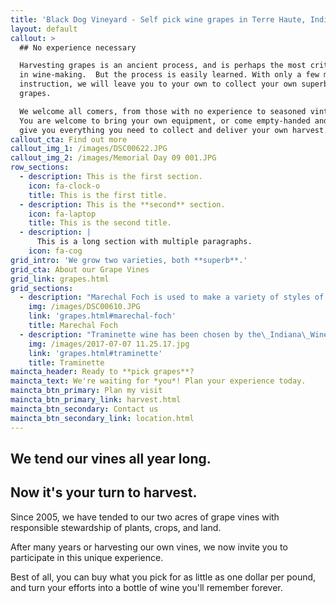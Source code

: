 ```yaml
---
title: 'Black Dog Vineyard - Self pick wine grapes in Terre Haute, Indiana'
layout: default
callout: >
  ## No experience necessary

  Harvesting grapes is an ancient process, and is perhaps the most critical step
  in wine-making.  But the process is easily learned. With only a few minutes
  instruction, we will leave you to your own to collect your own superb wine
  grapes.

  We welcome all comers, from those with no experience to seasoned vintners. 
  You are welcome to bring your own equipment, or come empty-handed and we will
  give you everything you need to collect and deliver your own harvest.
callout_cta: Find out more
callout_img_1: /images/DSC00622.JPG
callout_img_2: /images/Memorial Day 09 001.JPG
row_sections:
  - description: This is the first section.
    icon: fa-clock-o
    title: This is the first title.
  - description: This is the **second** section.
    icon: fa-laptop
    title: This is the second title.
  - description: |
      This is a long section with multiple paragraphs.
    icon: fa-cog
grid_intro: 'We grow two varieties, both **superb**.'
grid_cta: About our Grape Vines
grid_link: grapes.html
grid_sections:
  - description: "Marechal Foch is used to make a variety of styles of wine, ranging from a light red wine similar to\_Beaujolais\_to more extracted wines with intense dark \"inky\" purple color and unique varietal character, and even sweet, fortified,\_Port-like wines."
    img: /images/DSC00610.JPG
    link: 'grapes.html#marechal-foch'
    title: Marechal Foch
  - description: "Traminette wine has been chosen by the\_Indiana\_Wine Grape Council as the signature wine of the state.\_The wine is also grown in some regions of\_Ohio."
    img: /images/2017-07-07 11.25.17.jpg
    link: 'grapes.html#traminette'
    title: Traminette
maincta_header: Ready to **pick grapes**?
maincta_text: We're waiting for *you*! Plan your experience today.
maincta_btn_primary: Plan my visit
maincta_btn_primary_link: harvest.html
maincta_btn_secondary: Contact us
maincta_btn_secondary_link: location.html
---
```


## We tend our vines all year long.
## Now it's **your turn to harvest**.

Since 2005, we have tended to our two acres of grape vines with responsible stewardship of plants, crops, and land.  

After many years or harvesting our own vines, we now invite you to participate in this unique experience.  

Best of all, you can buy what you pick for as little as one dollar per pound, and turn your efforts into a bottle of wine you'll remember forever.




